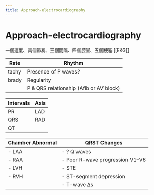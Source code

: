 ```yaml
---
title: Approach-electrocardiography
---
```


# Approach-electrocardiography

一個速度、兩個節奏、三個間隔、四個腔室、五個梗塞
[[EKG]]

| Rate  | Rhythm                                  |
| ----- | --------------------------------------- |
| tachy | Presence of P waves?                    |
| brady | Regularity                              |
|       | P & QRS relationship (Afib or AV block) |

| Intervals | Axis |
| --------- | ---- |
| PR        | LAD  |
| QRS       | RAD  |
| QT        |      |

| Chamber Abnormal | QRST Changes                    |
| ---------------- | ------------------------------- |
| - LAA            | - ? Q waves                     |
| - RAA            | - Poor R-wave progression V1–V6 |
| - LVH            | - STE                           |
| - RVH            | - ST-segment depression         |
|                  | - T-wave ∆s                     |
